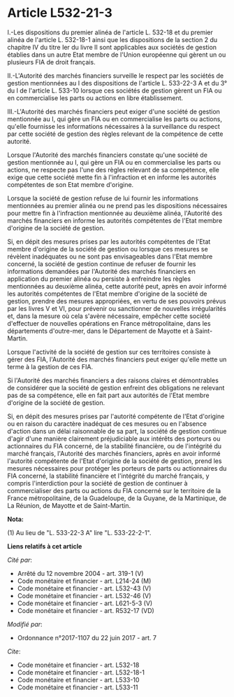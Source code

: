 # Article L532-21-3

I.-Les dispositions du premier alinéa de l'article L. 532-18 et du premier alinéa de l'article L. 532-18-1 ainsi que les
dispositions de la section 2 du chapitre IV du titre Ier du livre II sont applicables aux sociétés de gestion établies dans
un autre Etat membre de l'Union européenne qui gèrent un ou plusieurs FIA de droit français.

II.-L'Autorité des marchés financiers surveille le respect par les sociétés de gestion mentionnées au I des dispositions de
l'article L. 533-22-3 A et du 3° du I de l'article L. 533-10 lorsque ces sociétés de gestion gèrent un FIA ou en
commercialise les parts ou actions en libre établissement.

III.-L'Autorité des marchés financiers peut exiger d'une société de gestion mentionnée au I, qui gère un FIA ou en
commercialise les parts ou actions, qu'elle fournisse les informations nécessaires à la surveillance du respect par cette
société de gestion des règles relevant de la compétence de cette autorité.

Lorsque l'Autorité des marchés financiers constate qu'une société de gestion mentionnée au I, qui gère un FIA ou en
commercialise les parts ou actions, ne respecte pas l'une des règles relevant de sa compétence, elle exige que cette société
mette fin à l'infraction et en informe les autorités compétentes de son Etat membre d'origine.

Lorsque la société de gestion refuse de lui fournir les informations mentionnées au premier alinéa ou ne prend pas les
dispositions nécessaires pour mettre fin à l'infraction mentionnée au deuxième alinéa, l'Autorité des marchés financiers en
informe les autorités compétentes de l'Etat membre d'origine de la société de gestion.

Si, en dépit des mesures prises par les autorités compétentes de l'Etat membre d'origine de la société de gestion ou lorsque
ces mesures se révèlent inadéquates ou ne sont pas envisageables dans l'Etat membre concerné, la société de gestion continue
de refuser de fournir les informations demandées par l'Autorité des marchés financiers en application du premier alinéa ou
persiste à enfreindre les règles mentionnées au deuxième alinéa, cette autorité peut, après en avoir informé les autorités
compétentes de l'Etat membre d'origine de la société de gestion, prendre des mesures appropriées, en vertu de ses pouvoirs
prévus par les livres V et VI, pour prévenir ou sanctionner de nouvelles irrégularités et, dans la mesure où cela s'avère
nécessaire, empêcher cette société d'effectuer de nouvelles opérations en France métropolitaine, dans les départements
d'outre-mer, dans le Département de Mayotte et à Saint-Martin.

Lorsque l'activité de la société de gestion sur ces territoires consiste à gérer des FIA, l'Autorité des marchés financiers
peut exiger qu'elle mette un terme à la gestion de ces FIA.

Si l'Autorité des marchés financiers a des raisons claires et démontrables de considérer que la société de gestion enfreint
des obligations ne relevant pas de sa compétence, elle en fait part aux autorités de l'Etat membre d'origine de la société de
gestion.

Si, en dépit des mesures prises par l'autorité compétente de l'Etat d'origine ou en raison du caractère inadéquat de ces
mesures ou en l'absence d'action dans un délai raisonnable de sa part, la société de gestion continue d'agir d'une manière
clairement préjudiciable aux intérêts des porteurs ou actionnaires du FIA concerné, de la stabilité financière, ou de
l'intégrité du marché français, l'Autorité des marchés financiers, après en avoir informé l'autorité compétente de l'Etat
d'origine de la société de gestion, prend les mesures nécessaires pour protéger les porteurs de parts ou actionnaires du FIA
concerné, la stabilité financière et l'intégrité du marché français, y compris l'interdiction pour la société de gestion de
continuer à commercialiser des parts ou actions du FIA concerné sur le territoire de la France métropolitaine, de la
Guadeloupe, de la Guyane, de la Martinique, de La Réunion, de Mayotte et de Saint-Martin.

**Nota:**

(1) Au lieu de "L. 533-22-3 A" lire "L. 533-22-2-1".

**Liens relatifs à cet article**

_Cité par_:

  - Arrêté du 12 novembre 2004 - art. 319-1 (V)
  - Code monétaire et financier - art. L214-24 (M)
  - Code monétaire et financier - art. L532-43 (V)
  - Code monétaire et financier - art. L532-46 (V)
  - Code monétaire et financier - art. L621-5-3 (V)
  - Code monétaire et financier - art. R532-17 (VD)

_Modifié par_:

  - Ordonnance n°2017-1107 du 22 juin 2017 - art. 7

_Cite_:

  - Code monétaire et financier - art. L532-18
  - Code monétaire et financier - art. L532-18-1
  - Code monétaire et financier - art. L533-10
  - Code monétaire et financier - art. L533-11
